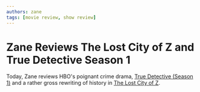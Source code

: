 ```yaml
---
authors: zane
tags: [movie review, show review]
---
```

# Zane Reviews The Lost City of Z and True Detective Season 1

Today, Zane reviews HBO's poignant crime drama, [True Detective (Season 1)](/reviews/shows/true-detective-season-1) and a rather gross rewriting of history in [The Lost City of Z](/reviews/movies/lost-city-of-z-the).
